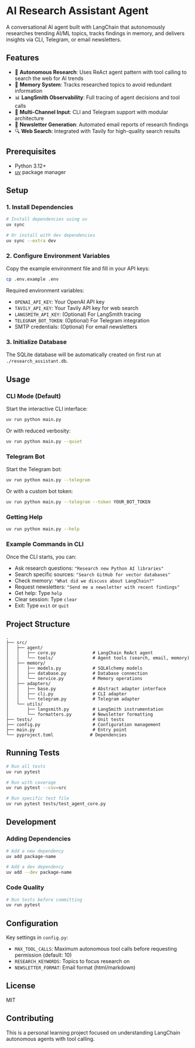 # AI Research Assistant Agent

A conversational AI agent built with LangChain that autonomously researches trending AI/ML topics, tracks findings in memory, and delivers insights via CLI, Telegram, or email newsletters.

## Features

- 🤖 **Autonomous Research**: Uses ReAct agent pattern with tool calling to search the web for AI trends
- 🧠 **Memory System**: Tracks researched topics to avoid redundant information
- 📊 **LangSmith Observability**: Full tracing of agent decisions and tool calls
- 💬 **Multi-Channel Input**: CLI and Telegram support with modular architecture
- 📧 **Newsletter Generation**: Automated email reports of research findings
- 🔍 **Web Search**: Integrated with Tavily for high-quality search results

## Prerequisites

- Python 3.12+
- [uv](https://github.com/astral-sh/uv) package manager

## Setup

### 1. Install Dependencies

```bash
# Install dependencies using uv
uv sync

# Or install with dev dependencies
uv sync --extra dev
```

### 2. Configure Environment Variables

Copy the example environment file and fill in your API keys:

```bash
cp .env.example .env
```

Required environment variables:
- `OPENAI_API_KEY`: Your OpenAI API key
- `TAVILY_API_KEY`: Your Tavily API key for web search
- `LANGSMITH_API_KEY`: (Optional) For LangSmith tracing
- `TELEGRAM_BOT_TOKEN`: (Optional) For Telegram integration
- SMTP credentials: (Optional) For email newsletters

### 3. Initialize Database

The SQLite database will be automatically created on first run at `./research_assistant.db`.

## Usage

### CLI Mode (Default)

Start the interactive CLI interface:

```bash
uv run python main.py
```

Or with reduced verbosity:

```bash
uv run python main.py --quiet
```

### Telegram Bot

Start the Telegram bot:

```bash
uv run python main.py --telegram
```

Or with a custom bot token:

```bash
uv run python main.py --telegram --token YOUR_BOT_TOKEN
```

### Getting Help

```bash
uv run python main.py --help
```

### Example Commands in CLI

Once the CLI starts, you can:
- Ask research questions: `"Research new Python AI libraries"`
- Search specific sources: `"Search GitHub for vector databases"`
- Check memory: `"What did we discuss about LangChain?"`
- Request newsletters: `"Send me a newsletter with recent findings"`
- Get help: Type `help`
- Clear session: Type `clear`
- Exit: Type `exit` or `quit`

## Project Structure

```
.
├── src/
│   ├── agent/
│   │   ├── core.py              # LangChain ReAct agent
│   │   └── tools/               # Agent tools (search, email, memory)
│   ├── memory/
│   │   ├── models.py            # SQLAlchemy models
│   │   ├── database.py          # Database connection
│   │   └── service.py           # Memory operations
│   ├── adapters/
│   │   ├── base.py              # Abstract adapter interface
│   │   ├── cli.py               # CLI adapter
│   │   └── telegram.py          # Telegram adapter
│   └── utils/
│       ├── langsmith.py         # LangSmith instrumentation
│       └── formatters.py        # Newsletter formatting
├── tests/                       # Unit tests
├── config.py                    # Configuration management
├── main.py                      # Entry point
└── pyproject.toml              # Dependencies
```

## Running Tests

```bash
# Run all tests
uv run pytest

# Run with coverage
uv run pytest --cov=src

# Run specific test file
uv run pytest tests/test_agent_core.py
```

## Development

### Adding Dependencies

```bash
# Add a new dependency
uv add package-name

# Add a dev dependency
uv add --dev package-name
```

### Code Quality

```bash
# Run tests before committing
uv run pytest
```

## Configuration

Key settings in `config.py`:
- `MAX_TOOL_CALLS`: Maximum autonomous tool calls before requesting permission (default: 10)
- `RESEARCH_KEYWORDS`: Topics to focus research on
- `NEWSLETTER_FORMAT`: Email format (html/markdown)

## License

MIT

## Contributing

This is a personal learning project focused on understanding LangChain autonomous agents with tool calling.
